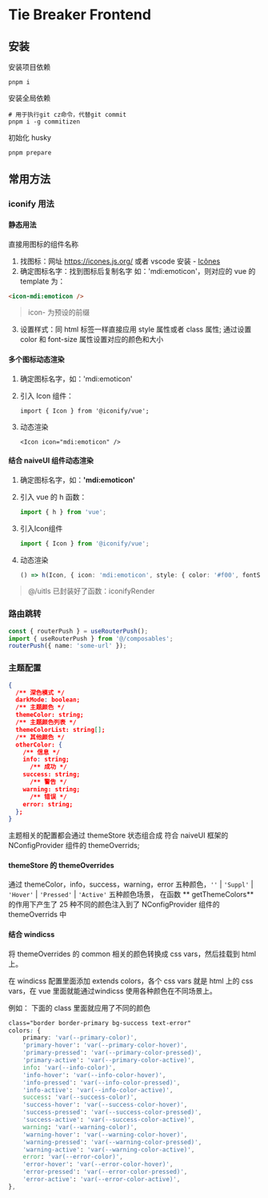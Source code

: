 # Tie Breaker Frontend

## 安装

安装项目依赖

```shell
pnpm i
```

安装全局依赖

```shell
# 用于执行git cz命令，代替git commit
pnpm i -g commitizen
```

初始化 husky

```shell
pnpm prepare
```

## 常用方法

### iconify 用法

#### 静态用法

直接用图标的组件名称

1. 找图标：网址 https://icones.js.org/ 或者 vscode 安装 - [Icônes](https://marketplace.visualstudio.com/items?itemName=afzalsayed96.icones)
2. 确定图标名字：找到图标后复制名字 如：'mdi:emoticon'，则对应的 vue 的 template 为：

```HTML
<icon-mdi:emoticon />
```

> icon- 为预设的前缀

3. 设置样式：同 html 标签一样直接应用 style 属性或者 class 属性; 通过设置 color 和 font-size 属性设置对应的颜色和大小

#### 多个图标动态渲染

1. 确定图标名字，如：'mdi:emoticon'

2. 引入 Icon 组件：

    ```
    import { Icon } from '@iconify/vue';
    ```

3. 动态渲染

    ```
    <Icon icon="mdi:emoticon" />
    ```

#### 结合 naiveUI 组件动态渲染

1. 确定图标名字，如：**'mdi:emoticon'**

2. 引入 vue 的 h 函数：

    ```ts
    import { h } from 'vue';
    ```

3. 引入Icon组件

    ```ts
    import { Icon } from '@iconify/vue';
    ```

4. 动态渲染

    ```ts
    () => h(Icon, { icon: 'mdi:emoticon', style: { color: '#f00', fontSize: '16px' } })
    ```

> @/uitls 已封装好了函数：iconifyRender

### 路由跳转

```ts
const { routerPush } = useRouterPush();
import { useRouterPush } from '@/composables';
routerPush({ name: 'some-url' });
```

### 主题配置

```json
{
  /** 深色模式 */
  darkMode: boolean;
  /** 主题颜色 */
  themeColor: string;
  /** 主题颜色列表 */
  themeColorList: string[];
  /** 其他颜色 */
  otherColor: {
    /** 信息 */
  	info: string;
	  /** 成功 */
  	success: string;
	  /** 警告 */
  	warning: string;
	  /** 错误 */
  	error: string;
  };
}
```

主题相关的配置都会通过 themeStore 状态组合成 符合 naiveUI 框架的 NConfigProvider 组件的 themeOverrids;

#### themeStore 的 themeOverrides

通过 themeColor，info，success，warning，error 五种颜色，`''` | `'Suppl'` | `'Hover'` | `'Pressed'` | `'Active'` 五种颜色场景， 在函数 **
getThemeColors** 的作用下产生了 25 种不同的颜色注入到了 NConfigProvider 组件的 themeOverrids 中

#### 结合 windicss

将 themeOverrides 的 common 相关的颜色转换成 css vars，然后挂载到 html 上。

在 windicss 配置里面添加 extends colors，各个 css vars 就是 html 上的 css vars，在 vue 里面就能通过windicss 使用各种颜色在不同场景上。

例如： 下面的 class 里面就应用了不同的颜色

```css
class="border border-primary bg-success text-error"
colors: {
	primary: 'var(--primary-color)',
	'primary-hover': 'var(--primary-color-hover)',
	'primary-pressed': 'var(--primary-color-pressed)',
	'primary-active': 'var(--primary-color-active)',
	info: 'var(--info-color)',
	'info-hover': 'var(--info-color-hover)',
	'info-pressed': 'var(--info-color-pressed)',
	'info-active': 'var(--info-color-active)',
	success: 'var(--success-color)',
	'success-hover': 'var(--success-color-hover)',
	'success-pressed': 'var(--success-color-pressed)',
	'success-active': 'var(--success-color-active)',
	warning: 'var(--warning-color)',
	'warning-hover': 'var(--warning-color-hover)',
	'warning-pressed': 'var(--warning-color-pressed)',
	'warning-active': 'var(--warning-color-active)',
	error: 'var(--error-color)',
	'error-hover': 'var(--error-color-hover)',
	'error-pressed': 'var(--error-color-pressed)',
	'error-active': 'var(--error-color-active)',
},
```
